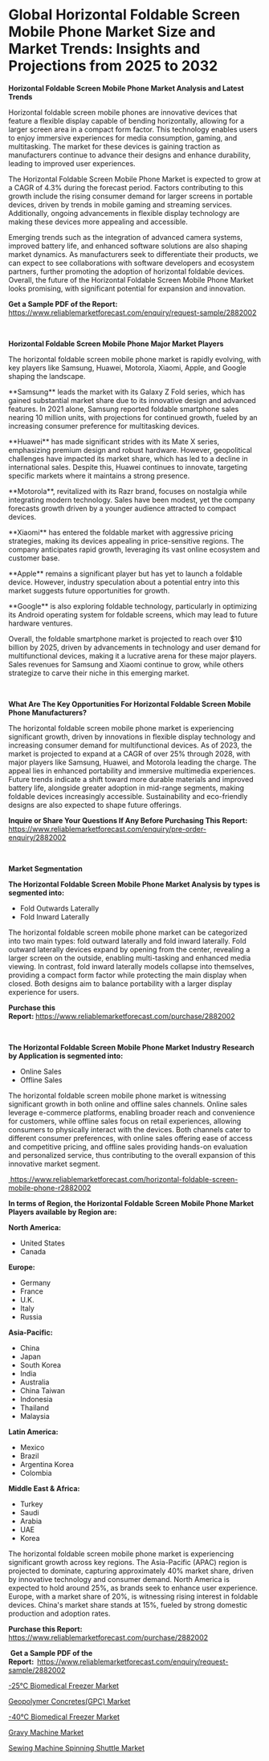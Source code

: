 <p><h1>Global Horizontal Foldable Screen Mobile Phone Market Size and Market Trends: Insights and Projections from 2025 to 2032</h1></p><p><strong>Horizontal Foldable Screen Mobile Phone Market Analysis and Latest Trends</strong></p>
<p><p>Horizontal foldable screen mobile phones are innovative devices that feature a flexible display capable of bending horizontally, allowing for a larger screen area in a compact form factor. This technology enables users to enjoy immersive experiences for media consumption, gaming, and multitasking. The market for these devices is gaining traction as manufacturers continue to advance their designs and enhance durability, leading to improved user experiences.</p><p>The Horizontal Foldable Screen Mobile Phone Market is expected to grow at a CAGR of 4.3% during the forecast period. Factors contributing to this growth include the rising consumer demand for larger screens in portable devices, driven by trends in mobile gaming and streaming services. Additionally, ongoing advancements in flexible display technology are making these devices more appealing and accessible.</p><p>Emerging trends such as the integration of advanced camera systems, improved battery life, and enhanced software solutions are also shaping market dynamics. As manufacturers seek to differentiate their products, we can expect to see collaborations with software developers and ecosystem partners, further promoting the adoption of horizontal foldable devices. Overall, the future of the Horizontal Foldable Screen Mobile Phone Market looks promising, with significant potential for expansion and innovation.</p></p>
<p><strong>Get a Sample PDF of the Report:&nbsp;</strong> <a href="https://www.reliablemarketforecast.com/enquiry/request-sample/2882002?utm_campaign=1885&utm_medium=2&utm_source=Github&utm_content=ia&utm_term=12032025&utm_id=horizontal-foldable-screen-mobile-phone">https://www.reliablemarketforecast.com/enquiry/request-sample/2882002</a></p>
<p>&nbsp;</p>
<p><strong>Horizontal Foldable Screen Mobile Phone Major Market Players</strong></p>
<p><p>The horizontal foldable screen mobile phone market is rapidly evolving, with key players like Samsung, Huawei, Motorola, Xiaomi, Apple, and Google shaping the landscape. </p><p>**Samsung** leads the market with its Galaxy Z Fold series, which has gained substantial market share due to its innovative design and advanced features. In 2021 alone, Samsung reported foldable smartphone sales nearing 10 million units, with projections for continued growth, fueled by an increasing consumer preference for multitasking devices.</p><p>**Huawei** has made significant strides with its Mate X series, emphasizing premium design and robust hardware. However, geopolitical challenges have impacted its market share, which has led to a decline in international sales. Despite this, Huawei continues to innovate, targeting specific markets where it maintains a strong presence.</p><p>**Motorola**, revitalized with its Razr brand, focuses on nostalgia while integrating modern technology. Sales have been modest, yet the company forecasts growth driven by a younger audience attracted to compact devices. </p><p>**Xiaomi** has entered the foldable market with aggressive pricing strategies, making its devices appealing in price-sensitive regions. The company anticipates rapid growth, leveraging its vast online ecosystem and customer base.</p><p>**Apple** remains a significant player but has yet to launch a foldable device. However, industry speculation about a potential entry into this market suggests future opportunities for growth.</p><p>**Google** is also exploring foldable technology, particularly in optimizing its Android operating system for foldable screens, which may lead to future hardware ventures.</p><p>Overall, the foldable smartphone market is projected to reach over $10 billion by 2025, driven by advancements in technology and user demand for multifunctional devices, making it a lucrative arena for these major players. Sales revenues for Samsung and Xiaomi continue to grow, while others strategize to carve their niche in this emerging market.</p></p>
<p>&nbsp;</p>
<p><strong>What Are The Key Opportunities For Horizontal Foldable Screen Mobile Phone Manufacturers?</strong></p>
<p><p>The horizontal foldable screen mobile phone market is experiencing significant growth, driven by innovations in flexible display technology and increasing consumer demand for multifunctional devices. As of 2023, the market is projected to expand at a CAGR of over 25% through 2028, with major players like Samsung, Huawei, and Motorola leading the charge. The appeal lies in enhanced portability and immersive multimedia experiences. Future trends indicate a shift toward more durable materials and improved battery life, alongside greater adoption in mid-range segments, making foldable devices increasingly accessible. Sustainability and eco-friendly designs are also expected to shape future offerings.</p></p>
<p><strong>Inquire or Share Your Questions If Any Before Purchasing This Report:</strong> <a href="https://www.reliablemarketforecast.com/enquiry/pre-order-enquiry/2882002?utm_campaign=1885&utm_medium=2&utm_source=Github&utm_content=ia&utm_term=12032025&utm_id=horizontal-foldable-screen-mobile-phone">https://www.reliablemarketforecast.com/enquiry/pre-order-enquiry/2882002</a></p>
<p>&nbsp;</p>
<p><strong>Market Segmentation</strong></p>
<p><strong>The Horizontal Foldable Screen Mobile Phone Market Analysis by types is segmented into:</strong></p>
<p><ul><li>Fold Outwards Laterally</li><li>Fold Inward Laterally</li></ul></p>
<p><p>The horizontal foldable screen mobile phone market can be categorized into two main types: fold outward laterally and fold inward laterally. Fold outward laterally devices expand by opening from the center, revealing a larger screen on the outside, enabling multi-tasking and enhanced media viewing. In contrast, fold inward laterally models collapse into themselves, providing a compact form factor while protecting the main display when closed. Both designs aim to balance portability with a larger display experience for users.</p></p>
<p><strong>Purchase this Report:&nbsp;</strong><a href="https://www.reliablemarketforecast.com/purchase/2882002?utm_campaign=1885&utm_medium=2&utm_source=Github&utm_content=ia&utm_term=12032025&utm_id=horizontal-foldable-screen-mobile-phone">https://www.reliablemarketforecast.com/purchase/2882002</a></p>
<p>&nbsp;</p>
<p><strong>The Horizontal Foldable Screen Mobile Phone Market Industry Research by Application is segmented into:</strong></p>
<p><ul><li>Online Sales</li><li>Offline Sales</li></ul></p>
<p><p>The horizontal foldable screen mobile phone market is witnessing significant growth in both online and offline sales channels. Online sales leverage e-commerce platforms, enabling broader reach and convenience for customers, while offline sales focus on retail experiences, allowing consumers to physically interact with the devices. Both channels cater to different consumer preferences, with online sales offering ease of access and competitive pricing, and offline sales providing hands-on evaluation and personalized service, thus contributing to the overall expansion of this innovative market segment.</p></p>
<p><a href="https://www.reliablemarketforecast.com/horizontal-foldable-screen-mobile-phone-r2882002?utm_campaign=1885&utm_medium=2&utm_source=Github&utm_content=ia&utm_term=12032025&utm_id=horizontal-foldable-screen-mobile-phone">&nbsp;https://www.reliablemarketforecast.com/horizontal-foldable-screen-mobile-phone-r2882002</a></p>
<p><strong>In terms of Region, the Horizontal Foldable Screen Mobile Phone Market Players available by Region are:</strong></p>
<p>
    <p> <strong> North America: </strong>
        <ul>
            <li>United States</li>
            <li>Canada</li>
        </ul>
        </p> 
    <p> <strong> Europe: </strong>
        <ul>
            <li>Germany</li>
            <li>France</li>
            <li>U.K.</li>
            <li>Italy</li>
            <li>Russia</li>
        </ul>
        </p> 
    <p> <strong> Asia-Pacific: </strong>
        <ul>
            <li>China</li>
            <li>Japan</li>
            <li>South Korea</li>
            <li>India</li>
            <li>Australia</li>
            <li>China Taiwan</li>
            <li>Indonesia</li>
            <li>Thailand</li>
            <li>Malaysia</li>
        </ul>
        </p> 
    <p> <strong> Latin America: </strong>
        <ul>
            <li>Mexico</li>
            <li>Brazil</li>
            <li>Argentina Korea</li>
            <li>Colombia</li>
        </ul>
        </p> 
    <p> <strong> Middle East & Africa: </strong>
        <ul>
            <li>Turkey</li>
            <li>Saudi</li>
            <li>Arabia</li>
            <li>UAE</li>
            <li>Korea</li>
        </ul>
    </p>
    </p>
<p><p>The horizontal foldable screen mobile phone market is experiencing significant growth across key regions. The Asia-Pacific (APAC) region is projected to dominate, capturing approximately 40% market share, driven by innovative technology and consumer demand. North America is expected to hold around 25%, as brands seek to enhance user experience. Europe, with a market share of 20%, is witnessing rising interest in foldable devices. China's market share stands at 15%, fueled by strong domestic production and adoption rates.</p></p>
<p><strong>Purchase this Report: </strong><a href="https://www.reliablemarketforecast.com/purchase/2882002?utm_campaign=1885&utm_medium=2&utm_source=Github&utm_content=ia&utm_term=12032025&utm_id=horizontal-foldable-screen-mobile-phone">https://www.reliablemarketforecast.com/purchase/2882002</a></p>
<p>&nbsp;<strong>Get a Sample PDF of the Report:&nbsp;&nbsp;</strong><a href="https://www.reliablemarketforecast.com/enquiry/request-sample/2882002?utm_campaign=1885&utm_medium=2&utm_source=Github&utm_content=ia&utm_term=12032025&utm_id=horizontal-foldable-screen-mobile-phone">https://www.reliablemarketforecast.com/enquiry/request-sample/2882002</a></p>
<p><strong></strong></p>
<p><p><a href="https://github.com/lazregaartun/Market-Research-Report-List-1/blob/main/25c-biomedical-freezer-market.md?utm_campaign=1885&utm_medium=2&utm_source=Github&utm_content=ia&utm_term=12032025&utm_id=horizontal-foldable-screen-mobile-phone">-25°C Biomedical Freezer Market</a></p><p><a href="https://github.com/jolashta/Market-Research-Report-List-1/blob/main/geopolymer-concretesgpc-market.md?utm_campaign=1885&utm_medium=2&utm_source=Github&utm_content=ia&utm_term=12032025&utm_id=horizontal-foldable-screen-mobile-phone">Geopolymer Concretes(GPC) Market</a></p><p><a href="https://github.com/wwwkeltoum/Market-Research-Report-List-5/blob/main/40c-biomedical-freezer-market.md?utm_campaign=1885&utm_medium=2&utm_source=Github&utm_content=ia&utm_term=12032025&utm_id=horizontal-foldable-screen-mobile-phone">-40°C Biomedical Freezer Market</a></p><p><a href="https://github.com/sofayahoo2023/Market-Research-Report-List-7/blob/main/gravy-machine-market.md?utm_campaign=1885&utm_medium=2&utm_source=Github&utm_content=ia&utm_term=12032025&utm_id=horizontal-foldable-screen-mobile-phone">Gravy Machine Market</a></p><p><a href="https://github.com/ienamoun/Market-Research-Report-List-1/blob/main/sewing-machine-spinning-shuttle-market.md?utm_campaign=1885&utm_medium=2&utm_source=Github&utm_content=ia&utm_term=12032025&utm_id=horizontal-foldable-screen-mobile-phone">Sewing Machine Spinning Shuttle Market</a></p></p>